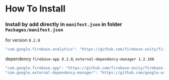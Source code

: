 # How To Install

### Install by add directly in `manifest.json` in folder `Packages/manifest.json`

for version `8.2.0`
```csharp
"com.google.firebase.analytics": "https://github.com/firebase-unity/firebase-analytics.git#8.2.0",
```


dependency `firebase-app 8.2.0`, `external-dependency-manager 1.2.166`
```csharp
"com.google.firebase.app": "https://github.com/firebase-unity/firebase-app.git#8.2.0",
"com.google.external-dependency-manager": "https://github.com/google-unity/external-dependency-manager.git#1.2.166",
```